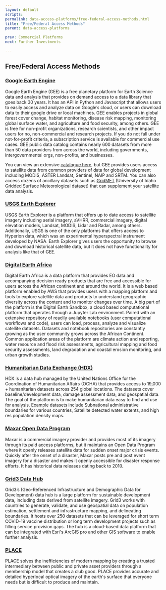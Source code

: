```yaml
---
layout: default
scripts:
permalink: data-access-platforms/free-federal-access-methods.html
title: "Free/Federal Access Methods"
parent: data-access-platforms

prev: Commercial Platforms
next: Further Investments

---
```


## Free/Federal Access Methods

### [Google Earth Engine](https://earthengine.google.com/)

Google Earth Engine (GEE) is a free planetary platform for Earth Science data and analysis that provides on demand access to a data library that goes back 30 years. It has an API in Python and Javascript that allows users to easily access and analyze data on Google’s cloud, or users can download data to their google drive or local machines. GEE enables projects in global forest cover change, habitat monitoring, disease risk mapping, monitoring global surface water, and agriculture and food security, among others.  GEE is free for non-profit organizations, research scientists, and other impact users for no, non-commercial and research projects. If you do not fall under not-for-profit criteria, a subscription service is available for commercial use cases. 
GEE public data catalog contains nearly 600 datasets from more than 50 data providers from across the world, including governments, intergovernmental orgs, non-profits, and businesses.

You can view an extensive [catalogue here](https://developers.google.com/earth-engine/datasets#:~:text=The%20Earth%20Engine%20data%20catalog,to%20raw%20Landsat%20thermal%20data.), but GEE provides users access to satellite data from common providers of data for global development including MODIS, ASTER Landsat, Sentinel, NAIP and SRTM.
You can also access dozens of ancillary datasets such as [GridMET](https://www.climatologylab.org/gridmet.html) (University of Idaho Gridded Surface Meteorological dataset) that can supplement your satellite data analysis. 

### [USGS Earth Explorer](https://earthexplorer.usgs.gov/)

USGS Earth Explorer is a platform that offers up to date access to satellite imagery including aerial imagery, aVHRR, commercial imagery, digital elevation models, Landsat, MODIS, Lidar and Radar, among others. Additionally, USGS is one of the only platforms that offers access to Hyperion data, which was an experimental hyperspectral instrument developed by NASA. Earth Explorer gives users the opportunity to browse and download historical satellite data, but it does not have functionality for analysis like that of GEE.

### [Digital Earth Africa](https://www.digitalearthafrica.org/)

Digital Earth Africa is a data platform that provides EO data and accompanying decision ready products that are free and accessible for users across the African continent and around the world. It is a web based platform enabled by AWS that provides users with a mapping platform and tools to explore satellite data and products to understand geographic diversity across the content and to monitor changes over time. A big part of the platform is the Digital Earth Sandbox, a cloud based computational platform that operates through a Jupyter Lab environment. Paired with an extensive repository of readily available notebooks (user computational workflows and code), users can load, process, analyze and visualize satellite datasets. Datasets and notebook repositories are constantly growing as the user community grows across the African Continent. 
Common application areas of the platform are climate action and reporting, water resource and flood risk assessments, agricultural mapping and food security assessments, land degradation and coastal erosion monitoring, and urban growth studies.

### [Humanitarian Data Exchange (HDX)](https://data.humdata.org/)

HDX is a data hub managed by the United Nations Office for the Coordination of Humanitarian Affairs (OCHA) that provides access to 19,000 + humanitarian datasets across 254 global locations. The datasets cover baseline/development data, damage assessment data, and geospatial data. The goal of the platform is to make humanitarian data easy to find and use for analysis. Example datasets include Subnational administrative boundaries for various countries, Satellite detected water extents, and high res population density maps. 

### [Maxar Open Data Program](https://www.maxar.com/open-data)

Maxar is a commercial imagery provider and provides most of its imagery through its paid access platforms, but it maintains an Open Data Program where it openly releases satellite data for sudden onset major crisis events. Quickly after the onset of a disaster, Maxar posts pre and post event imagery for a disaster and makes it openly accessible for disaster response efforts. It has historical data releases dating back to 2010. 

### [Grid3 Data Hub]( https://data.grid3.org)

Grid3’s (Geo-Referenced Infrastructure and Demographic Data for Development) data hub is a large platform for sustainable development data, including data derived from satellite imagery. Grid3 works with countries to generate, validate, and use geospatial data on population estimation, settlement and infrastructure mapping, and delineating boundaries. It hosts over 250 datasets that can be leveraged for short term COVID-19 vaccine distribution or long term development projects such as filling service provision gaps. The hub is a cloud-based data platform that can be integrated with Esri's ArcGIS pro and other GIS software to enable further analysis. 

### [PLACE](https://www.thisisplace.org/)

PLACE solves the inefficiencies of modern mapping by creating a trusted intermediary between public and private asset providers through a membership model that creates a club good. PLACE provides accurate and detailed hyperlocal optical imagery of the earth's surface that everyone needs but is difficult to produce and maintain.